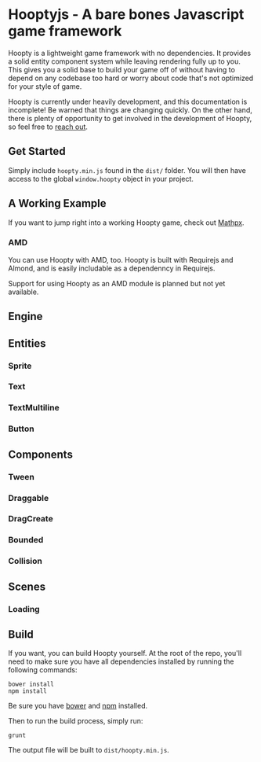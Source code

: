 # Hooptyjs - A bare bones Javascript game framework

Hoopty is a lightweight game framework with no dependencies.  It provides a solid entity component system while leaving rendering fully up to you.  This gives you a solid base to build your game off of without having to depend on any codebase too hard or worry about code that's not optimized for your style of game.

Hoopty is currently under heavily development, and this documentation is incomplete!  Be warned that things are changing quickly.  On the other hand, there is plenty of opportunity to get involved in the development of Hoopty, so feel free to [reach out](mailto:justinjmccandless@gmail.com).

## Get Started

Simply include `hoopty.min.js` found in the `dist/` folder.  You will then have access to the global `window.hoopty` object in your project.

## A Working Example

If you want to jump right into a working Hoopty game, check out [Mathpx](https://github.com/justinmc/mathpx).

### AMD

You can use Hoopty with AMD, too.  Hoopty is built with Requirejs and Almond, and is easily includable as a dependenncy in Requirejs.

Support for using Hoopty as an AMD module is planned but not yet available.

## Engine

## Entities

### Sprite

### Text

### TextMultiline

### Button

## Components

### Tween

### Draggable

### DragCreate

### Bounded

### Collision

## Scenes

### Loading

## Build

If you want, you can build Hoopty yourself.  At the root of the repo, you'll need to make sure you have all dependencies installed by running the following commands:

    bower install
    npm install

Be sure you have [bower](http://bower.io/) and [npm](http://nodejs.org/) installed.

Then to run the build process, simply run:

    grunt

The output file will be built to `dist/hoopty.min.js`.

